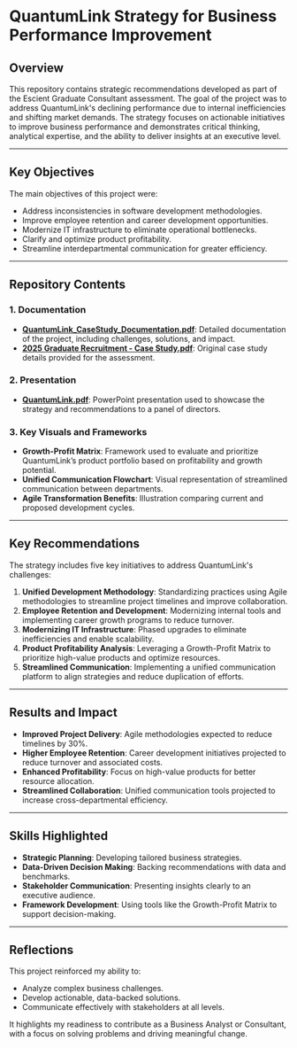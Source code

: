# QuantumLink Strategy for Business Performance Improvement

## Overview
This repository contains strategic recommendations developed as part of the Escient Graduate Consultant assessment. The goal of the project was to address QuantumLink's declining performance due to internal inefficiencies and shifting market demands. The strategy focuses on actionable initiatives to improve business performance and demonstrates critical thinking, analytical expertise, and the ability to deliver insights at an executive level.

---

## Key Objectives
The main objectives of this project were:
- Address inconsistencies in software development methodologies.
- Improve employee retention and career development opportunities.
- Modernize IT infrastructure to eliminate operational bottlenecks.
- Clarify and optimize product profitability.
- Streamline interdepartmental communication for greater efficiency.

---

## Repository Contents

### 1. Documentation
- **[QuantumLink_CaseStudy_Documentation.pdf](https://github.com/rithikavenkat/Business-Performance-Strategy/blob/main/QuantumLink_casestudy_documentation.pdf)**: Detailed documentation of the project, including challenges, solutions, and impact.
- **[2025 Graduate Recruitment - Case Study.pdf](https://github.com/rithikavenkat/Business-Performance-Strategy/blob/main/2025%20Graduate%20Recruitment%20-%20Case%20Study.pdf)**: Original case study details provided for the assessment.

### 2. Presentation
- **[QuantumLink.pdf](https://github.com/rithikavenkat/Business-Performance-Strategy/blob/main/QuantumLink.pdf)**: PowerPoint presentation used to showcase the strategy and recommendations to a panel of directors.

### 3. Key Visuals and Frameworks
- **Growth-Profit Matrix**: Framework used to evaluate and prioritize QuantumLink’s product portfolio based on profitability and growth potential.
- **Unified Communication Flowchart**: Visual representation of streamlined communication between departments.
- **Agile Transformation Benefits**: Illustration comparing current and proposed development cycles.

---

## Key Recommendations
The strategy includes five key initiatives to address QuantumLink's challenges:

1. **Unified Development Methodology**: Standardizing practices using Agile methodologies to streamline project timelines and improve collaboration.
2. **Employee Retention and Development**: Modernizing internal tools and implementing career growth programs to reduce turnover.
3. **Modernizing IT Infrastructure**: Phased upgrades to eliminate inefficiencies and enable scalability.
4. **Product Profitability Analysis**: Leveraging a Growth-Profit Matrix to prioritize high-value products and optimize resources.
5. **Streamlined Communication**: Implementing a unified communication platform to align strategies and reduce duplication of efforts.

---

## Results and Impact
- **Improved Project Delivery**: Agile methodologies expected to reduce timelines by 30%.
- **Higher Employee Retention**: Career development initiatives projected to reduce turnover and associated costs.
- **Enhanced Profitability**: Focus on high-value products for better resource allocation.
- **Streamlined Collaboration**: Unified communication tools projected to increase cross-departmental efficiency.

---

## Skills Highlighted
- **Strategic Planning**: Developing tailored business strategies.
- **Data-Driven Decision Making**: Backing recommendations with data and benchmarks.
- **Stakeholder Communication**: Presenting insights clearly to an executive audience.
- **Framework Development**: Using tools like the Growth-Profit Matrix to support decision-making.

---

## Reflections
This project reinforced my ability to:
- Analyze complex business challenges.
- Develop actionable, data-backed solutions.
- Communicate effectively with stakeholders at all levels.

It highlights my readiness to contribute as a Business Analyst or Consultant, with a focus on solving problems and driving meaningful change.


